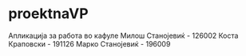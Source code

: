 # proektnaVP
Апликација за работа во кафуле
Милош Станојевиќ - 126002
Коста Краповски - 191126
Марко Станојевиќ - 196009
